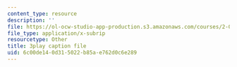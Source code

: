 ```yaml
---
content_type: resource
description: ''
file: https://ol-ocw-studio-app-production.s3.amazonaws.com/courses/2-003sc-engineering-dynamics-fall-2011/6c00de140d315022b85ae762d0c6e289_f1pxiNDTyHc.vtt
file_type: application/x-subrip
resourcetype: Other
title: 3play caption file
uid: 6c00de14-0d31-5022-b85a-e762d0c6e289
---
```

